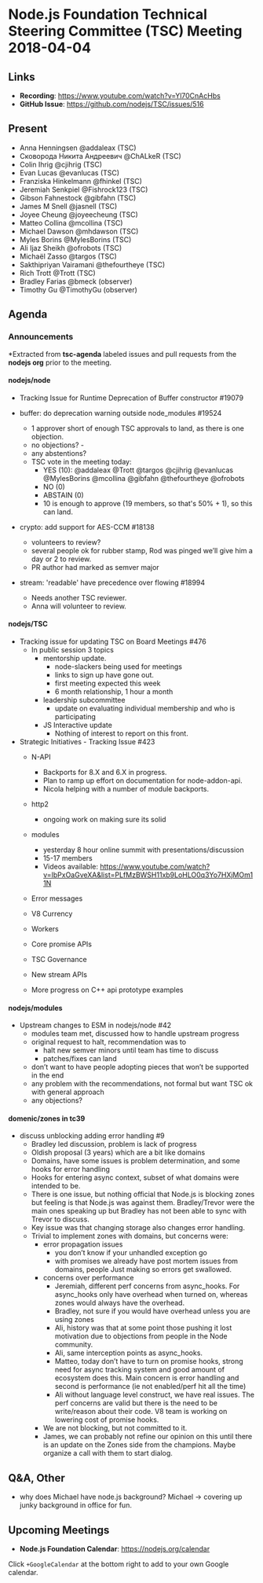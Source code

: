 # Node.js Foundation Technical Steering Committee (TSC) Meeting 2018-04-04

## Links

* **Recording**:  <https://www.youtube.com/watch?v=Yl70CnAcHbs>
* **GitHub Issue**: <https://github.com/nodejs/TSC/issues/516>

## Present

* Anna Henningsen @addaleax (TSC)
* Сковорода Никита Андреевич @ChALkeR (TSC)
* Colin Ihrig @cjihrig (TSC)
* Evan Lucas @evanlucas (TSC)
* Franziska Hinkelmann @fhinkel (TSC)
* Jeremiah Senkpiel @Fishrock123 (TSC)
* Gibson Fahnestock @gibfahn (TSC)
* James M Snell @jasnell (TSC)
* Joyee Cheung @joyeecheung (TSC)
* Matteo Collina @mcollina (TSC)
* Michael Dawson @mhdawson (TSC)
* Myles Borins @MylesBorins (TSC)
* Ali Ijaz Sheikh @ofrobots (TSC)
* Michaël Zasso @targos (TSC)
* Sakthipriyan Vairamani @thefourtheye (TSC)
* Rich Trott @Trott (TSC)
* Bradley Farias @bmeck (observer)
* Timothy Gu @TimothyGu (observer)

## Agenda

### Announcements

*Extracted from **tsc-agenda** labeled issues and pull requests from the **nodejs org** prior to the meeting.

#### nodejs/node

* Tracking Issue for Runtime Deprecation of Buffer constructor #19079
* buffer: do deprecation warning outside node_modules #19524
  * 1 approver short of enough TSC approvals to land, as there is one objection.
  * no objections? -
  * any abstentions?
  * TSC vote in the meeting today:
    * YES (10): @addaleax @Trott @targos @cjihrig @evanlucas @MylesBorins @mcollina
        @gibfahn @thefourtheye @ofrobots
    * NO (0)
    * ABSTAIN (0)
    * 10 is enough to approve (19 members, so that's 50% + 1), so this can land.

* crypto: add support for AES-CCM #18138
  * volunteers to review?
  * several people ok for rubber stamp, Rod was pinged we’ll give him a day or 2 to
    review.
  * PR author had marked as semver major

* stream: 'readable' have precedence over flowing #18994
  * Needs another TSC reviewer.
  * Anna will volunteer to review.

#### nodejs/TSC

* Tracking issue for updating TSC on Board Meetings #476
  * In public session 3 topics
    * mentorship update.
      * node-slackers being used for meetings
      * links to sign up have gone out.
      * first meeting expected this week
      * 6 month relationship, 1 hour a month
    * leadership subcommittee
      * update on evaluating individual membership and who is participating
    * JS Interactive update
      * Nothing of interest to report on this front.
* Strategic Initiatives - Tracking Issue #423
  * N-API
    * Backports for 8.X and 6.X in progress.
    * Plan to ramp up effort on documentation for node-addon-api.
    * Nicola helping with a number of module backports.
  * http2
    * ongoing work on making sure its solid
  * modules
    * yesterday 8 hour online summit with presentations/discussion
    * 15-17 members
    * Videos available: <https://www.youtube.com/watch?v=IbPxOaGveXA&list=PLfMzBWSH11xb9LoHLO0q3Yo7HXjMOm11N>

  * Error messages
  * V8 Currency
  * Workers
  * Core promise APIs
  * TSC Governance
  * New stream APIs
  * More progress on C++ api prototype examples

#### nodejs/modules

* Upstream changes to ESM in nodejs/node #42
  * modules team met, discussed how to handle upstream progress
  * original request to halt, recommendation was to
    * halt new semver minors until team has time to discuss
    * patches/fixes can land
  * don’t want to have people adopting pieces that won’t be supported in the end
  * any problem with the recommendations, not formal but want TSC ok with general approach
  * any objections?

#### domenic/zones in tc39

* discuss unblocking adding error handling #9
  * Bradley led discussion, problem is lack of progress
  * Oldish proposal (3 years) which are a bit like domains
  * Domains, have some issues is problem determination, and some hooks for error handling
  * Hooks for entering async context, subset of what domains were intended to be.
  * There is one issue, but nothing official that Node.js is blocking zones but feeling is that
    Node.js was against them. Bradley/Trevor were the main ones speaking up but Bradley
    has not been able to sync with Trevor to discuss.
  * Key issue was that changing storage also changes error handling.
  * Trivial to implement zones with domains, but concerns were:
    * error propagation issues
      * you don’t know if your unhandled exception go
      * with promises we already have post mortem issues from domains, people
        Just making so errors get swallowed.
    * concerns over performance
      * Jeremiah, different perf concerns from async_hooks.  For async_hooks only
        have overhead when turned on, whereas zones would always have the overhead.
      * Bradley, not sure if you would have overhead unless you are using zones
      * Ali, history was that at some point those pushing it lost motivation due to objections
        from people in the Node community.
      * Ali, same interception points as async_hooks.
      * Matteo, today don’t have to turn on promise hooks, strong need for async tracking
        system and good amount of ecosystem does this. Main concern is error handling
        and second is performance (ie not enabled/perf hit all the time)
      * Ali without language level construct, we have real issues.  The perf concerns are valid
        but there is the need to be write/reason about their code.  V8 team is working on lowering
    cost of promise hooks.
    * We are not blocking, but not committed to it.
    * James, we can probably not refine our opinion on this until there is an update on the Zones
      side from the champions.  Maybe organize a call with them to start dialog.

## Q&A, Other

* why does Michael have node.js background? Michael -> covering up junky background in office for fun.

## Upcoming Meetings

* **Node.js Foundation Calendar**: <https://nodejs.org/calendar>

Click `+GoogleCalendar` at the bottom right to add to your own Google calendar.

